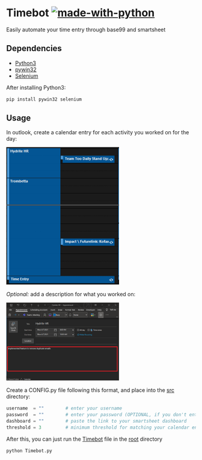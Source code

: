 # Timebot [![made-with-python](https://img.shields.io/badge/Made%20with-Python-1f425f.svg)](https://www.python.org/)

Easily automate your time entry through base99 and smartsheet

## Dependencies

* [Python3](https://www.python.org/downloads/)
* [pywin32](https://pypi.org/project/pywin32/)
* [Selenium](https://selenium-python.readthedocs.io/installation.html#installing-python-bindings-for-selenium)

After installing Python3:

````sh
pip install pywin32 selenium
````

## Usage

In outlook, create a calendar entry for each activity you worked on for the day:

<img src="etc/calendar.png" alt="calendar" width="300"/>

*Optional:* add a description for what you worked on:

<img src="etc/description.png" alt='description' width="300">

Create a CONFIG.py file following this format, and place into the [src](src) directory:

````python
username  = ""        # enter your username
password  = ""        # enter your password (OPTIONAL, if you don't enter here, you will be prompted every time you run)
dashboard = ""        # paste the link to your smartsheet dashboard
threshold = 3         # minimum threshold for matching your calendar entry to your dashboard project name
````

After this, you can just run the [Timebot](Timebot.py) file in the [root](.) directory

```sh
python Timebot.py
```
